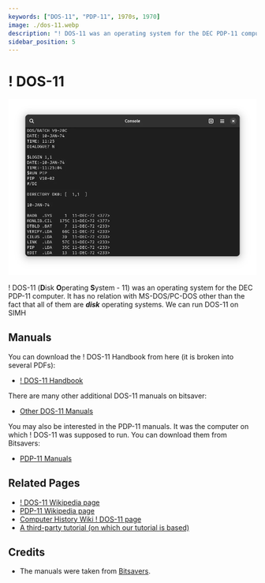 ```yaml
---
keywords: ["DOS-11", "PDP-11", 1970s, 1970]
image: ./dos-11.webp
description: "! DOS-11 was an operating system for the DEC PDP-11 computer. We can run it on SIMH emulator."
sidebar_position: 5
---
```


# ! DOS-11

![! DOS-11](./dos-11.webp)

! DOS-11 (**D**isk **O**perating **S**ystem - 11) was an operating system for the DEC PDP-11 computer. It has no relation with MS-DOS/PC-DOS other than the fact that all of them are ***disk*** operating systems. We can run DOS-11 on SIMH

## Manuals

You can download the ! DOS-11 Handbook from here (it is broken into several PDFs):

- [! DOS-11 Handbook](http://www.bitsavers.org/pdf/dec/pdp11/dos-batch/V9/DosBatchHandbook_v9_Apr74/)

There are many other additional DOS-11 manuals on bitsaver:

- [Other DOS-11 Manuals](http://www.bitsavers.org/pdf/dec/pdp11/dos-batch/)

You may also be interested in the PDP-11 manuals. It was the computer on which ! DOS-11 was supposed to run. You can download them from Bitsavers:

- [PDP-11 Manuals](http://bitsavers.org/pdf/dec/pdp11/)

## Related Pages

- [! DOS-11 Wikipedia page](https://en.wikipedia.org/wiki/DEC_BATCH-11/DOS-11)
- [PDP-11 Wikipedia page](https://en.wikipedia.org/wiki/PDP-11)
- [Computer History Wiki ! DOS-11 page](https://gunkies.org/wiki/DOS-11)
- [A third-party tutorial (on which our tutorial is based)](http://iamvirtual.ca/PDP-11/DOS-11/Install.htm)

## Credits

- The manuals were taken from [Bitsavers](http://bitsavers.org).
